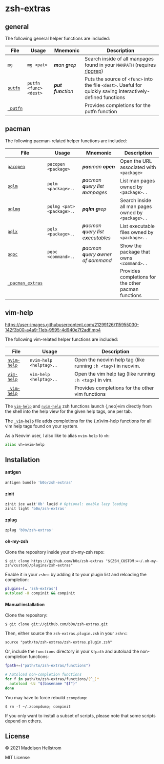 # zsh-extras

## general

The following general helper functions are included:

| File                          | Usage                 | Mnemonic                   | Description                                                                                                       |
| ----------------------------- | --------------------- | -------------------------- | ----------------------------------------------------------------------------------------------------------------- |
| [`mg`](/functions/mg)         | `mg <pat>`            | _**m**an **g**rep_         | Search inside of all manpages found in your `MANPATH` (requires [ripgrep](https://github.com/BurntSushi/ripgrep)) |
| [`putfn`](/functions/putfn)   | `putfn <func> <dest>` | _**put** **f**u**n**ction_ | Puts the source of `<func>` into the file `<dest>`. Useful for quickly saving interactively-defined functions     |
| [`_putfn`](/functions/_putfn) |                       |                            | Provides completions for the putfn function                                                                       |

## pacman

The following pacman-related helper functions are included:

| File                                          | Usage                     | Mnemonic                                        | Description                                         |
| --------------------------------------------- | ------------------------- | ----------------------------------------------- | --------------------------------------------------- |
| [`pacopen`](/functions/pacopen)               | `pacopen <package>`       | _**pac**man **open**_                           | Open the URL associated with `<package>`            |
| [`pqlm`](/functions/pqlm)                     | `pqlm <package>..`        | _**p**acman **q**uery **l**ist **m**anpages_    | List man pages owned by `<package>..`               |
| [`pqlmg`](/functions/pqlmg)                   | `pqlmg <pat> <package>..` | _**pqlm** **g**rep_                             | Search inside all man pages owned by `<package>..`  |
| [`pqlx`](/functions/pqlx)                     | `pqlx <package>..`        | _**p**acman **q**uery **l**ist e**x**ecutables_ | List executable files owned by `<package>..`        |
| [`pqoc`](/functions/pqoc)                     | `pqoc <command>..`        | _**p**acman **q**uery **o**wner of **c**ommand_ | Show the package that owns `<command>..`            |
| [`_pacman_extras`](/functions/_pacman_extras) |                           |                                                 | Provides completions for the other pacman functions |

## vim-help

https://user-images.githubusercontent.com/21299126/115955030-142f3b00-a4a9-11eb-9595-4d940e7f2adf.mp4

The following vim-related helper functions are included:

| File                                | Usage                   | Description                                                   |
| ----------------------------------- | ----------------------- | ------------------------------------------------------------- |
| [`nvim-help`](/functions/nvim-help) | `nvim-help <helptag>..` | Open the neovim help tag (like running `:h <tag>`) in neovim. |
| [`vim-help`](/functions/vim-help)   | `vim-help <helptag>..`  | Open the vim help tag (like running `:h <tag>`) in vim.       |
| [`_vim-help`](/functions/_vim-help) |                         | Provides completions for the other vim functions              |

The [`vim-help`](/functions/vim-help) and [`nvim-help`](/functions/nvim-help)
zsh functions launch {,neo}vim directly from the shell into the help view for
the given help tags, one per tab.

The [`_vim-help`](/functions/_vim-help) file adds completions for the
{,n}vim-help functions for all vim help tags found on your system.

As a Neovim user, I also like to alias `nvim-help` to `vh`:

```zsh
alias vh=nvim-help
```

## Installation

#### antigen

```zsh
antigen bundle 'b0o/zsh-extras'
```

#### zinit

```zsh
zinit ice wait'0b' lucid # Optional: enable lazy loading
zinit light 'b0o/zsh-extras'
```

#### zplug

```zsh
zplug 'b0o/zsh-extras'
```

#### oh-my-zsh

Clone the repository inside your oh-my-zsh repo:

```
$ git clone https://github.com/b0o/zsh-extras "${ZSH_CUSTOM:=~/.oh-my-zsh/custom}/plugins/zsh-extras"
```

Enable it in your `zshrc` by adding it to your plugin list and reloading the completion:

```zsh
plugins=(… 'zsh-extras')
autoload -U compinit && compinit
```

#### Manual installation

Clone the repository:

```
$ git clone git://github.com/b0o/zsh-extras.git
```

Then, either source the `zsh-extras.plugin.zsh` in your `zshrc`:

```
source "path/to/zsh-extras/zsh-extras.plugin.zsh"
```

Or, include the `functions` directory in your `$fpath` and autoload the
non-completion functions:

```zsh
fpath+=("path/to/zsh-extras/functions")

# Autoload non-completion functions
for f in path/to/zsh-extras/functions/[^_]*
  autoload -Uz "$(basename "$f")"
done
```

You may have to force rebuild `zcompdump`:

```
$ rm -f ~/.zcompdump; compinit
```

If you only want to install a subset of scripts, please note that some scripts
depend on others.

## License

&copy; 2021 Maddison Hellstrom

MIT License
